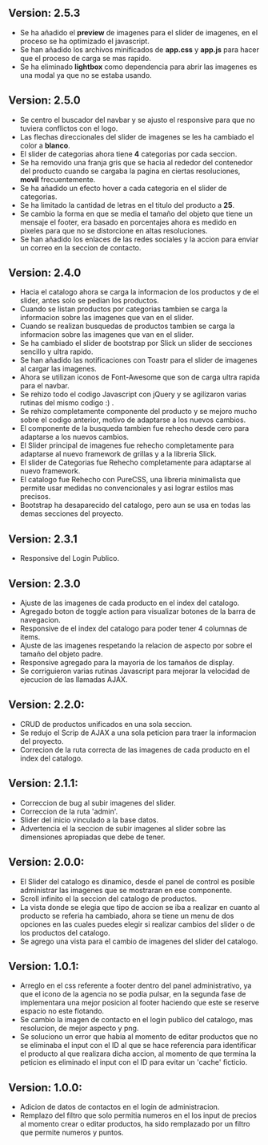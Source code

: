 ## Version: 2.5.3 
  - Se ha añadido el **preview** de imagenes para el slider de imagenes, en el proceso se ha optimizado el javascript.
  - Se han añadido los archivos minificados de **app.css** y **app.js** para hacer que el proceso de carga se mas rapido.
  - Se ha eliminado **lightbox** como dependencia para abrir las imagenes es una modal ya que no se estaba usando.
## Version: 2.5.0
  - Se centro el buscador del navbar y se ajusto el responsive para que no tuviera conflictos con el logo.
  - Las flechas direccionales del slider de imagenes se les ha cambiado el color a **blanco**.
  - El slider de categorias ahora tiene **4** categorias por cada seccion.
  - Se ha removido una franja gris que se hacia al rededor del contenedor del producto cuando se cargaba la pagina en ciertas resoluciones, **movil** frecuentemente.
  - Se ha añadido un efecto hover a cada categoria en el slider de categorias.
  - Se ha limitado la cantidad de letras en el titulo del producto a **25**.
  - Se cambio la forma en que se media el tamaño del objeto que tiene un mensaje el footer, era basado en porcentajes ahora es medido en pixeles para que no se distorcione en altas resoluciones.
  - Se han añadido los enlaces de las redes sociales y la accion para enviar un correo en la seccion de contacto.

## Version: 2.4.0
  - Hacia el catalogo ahora se carga la informacion de los productos y de el slider, antes solo se pedian los productos.
  - Cuando se listan productos por categorias tambien se carga la informacion sobre las imagenes que van en el slider.
  - Cuando se realizan busquedas de productos tambien se carga la informacion sobre las imagenes que van en el slider.
  - Se ha cambiado el slider de bootstrap por Slick un slider de secciones sencillo y ultra rapido.
  - Se han añadido las notificaciones con Toastr para el slider de imagenes al cargar las imagenes.
  - Ahora se utilizan iconos de Font-Awesome que son de carga ultra rapida para el navbar.
  - Se rehizo todo el codigo Javascript con jQuery y se agilizaron varias rutinas del mismo codigo :) .
  - Se rehizo completamente componente del producto y se mejoro mucho sobre el codigo anterior, motivo de adaptarse a los nuevos cambios.
  - El componente de la busqueda tambien fue rehecho desde cero para adaptarse a los nuevos cambios.
  - El Slider principal de imagenes fue rehecho completamente para adaptarse al nuevo framework de grillas y a la libreria Slick.
  - El slider de Categorias fue Rehecho completamente para adaptarse al nuevo framework.
  - El catalogo fue Rehecho con PureCSS, una libreria minimalista que permite usar medidas no convencionales y asi lograr estilos mas precisos.
  - Bootstrap ha desaparecido del catalogo, pero aun se usa en todas las demas secciones del proyecto.

## Version: 2.3.1
  - Responsive del Login Publico.

## Version: 2.3.0

   - Ajuste de las imagenes de cada producto en el index del catalogo.
   - Agregado boton de toggle action para visualizar botones de la barra de navegacion.
   - Responsive de el index del catalogo para poder tener 4 columnas de items.
   - Ajuste de las imagenes respetando la relacion de aspecto por sobre el tamaño del objeto padre.
   - Responsive agregado para la mayoria de los tamaños de display.
   - Se corriguieron varias rutinas Javascript para mejorar la velocidad de ejecucion de las llamadas AJAX.

## Version: 2.2.0:

   - CRUD de productos unificados en una sola seccion.
   - Se redujo el Scrip de AJAX a una sola peticion para traer la informacion del proyecto.
   - Correcion de la ruta correcta de las imagenes de cada producto en el index del catalogo.
## Version: 2.1.1:

   - Correccion de bug al subir imagenes del slider.
   - Correccion de la ruta 'admin'.
   - Slider del inicio vinculado a la base datos.
   - Advertencia el la seccion de subir imagenes al slider sobre las dimensiones apropiadas que debe de tener.

## Version: 2.0.0:

   - El Slider del catalogo es dinamico, desde el panel de control es posible administrar las imagenes que se mostraran en ese componente.
   - Scroll infinito el la seccion del catalogo de productos.
   - La vista donde se elegia que tipo de accion se iba a realizar en cuanto al producto se referia ha cambiado, ahora se tiene un menu de dos opciones en las cuales puedes elegir si realizar cambios del slider o de los productos del catalogo.
   - Se agrego una vista para el cambio de imagenes del slider del catalogo.

## Version: 1.0.1:

   - Arreglo en el css referente a footer dentro del panel administrativo, ya que el icono de la agencia no se podia pulsar, en la segunda fase de implementara una mejor posicion al footer haciendo que este se reserve espacio no este flotando.
   - Se cambio la imagen de contacto en el login publico del catalogo, mas resolucion, de mejor aspecto y png.
   - Se soluciono un error que habia al momento de editar productos que no se eliminaba el input con el ID al que se hace referencia para identificar el producto al que realizara dicha accion, al momento de que termina la peticion es eliminado el input con el ID para evitar un 'cache' ficticio.

## Version: 1.0.0:

   - Adicion de datos de contactos en el login de administracion.
   - Remplazo del filtro que solo permitia numeros en el los input de precios al momento crear o editar productos, ha sido remplazado por un filtro que permite numeros y puntos.

  